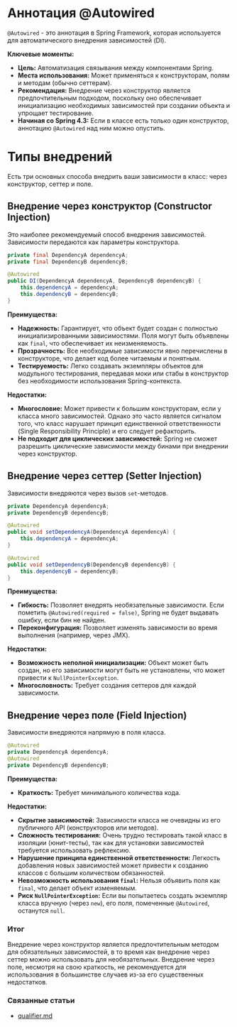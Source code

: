 # Аннотация @Autowired

`@Autowired` - это аннотация в Spring Framework, которая используется для автоматического внедрения зависимостей (DI).

**Ключевые моменты:**

*   **Цель:** Автоматизация связывания между компонентами Spring.
*   **Места использования:** Может применяться к конструкторам, полям и методам (обычно сеттерам).
*   **Рекомендация:** Внедрение через конструктор является предпочтительным подходом, поскольку оно обеспечивает инициализацию необходимых зависимостей при создании объекта и упрощает тестирование.
*   **Начиная со Spring 4.3:** Если в классе есть только один конструктор, аннотацию `@Autowired` над ним можно опустить.

# Типы внедрений

Есть три основных способа внедрить ваши зависимости в класс: через конструктор, сеттер и поле.

## Внедрение через конструктор (Constructor Injection)

Это наиболее рекомендуемый способ внедрения зависимостей. Зависимости передаются как параметры конструктора.

```java
private final DependencyA dependencyA;
private final DependencyB dependencyB;

@Autowired
public DI(DependencyA dependencyA, DependencyB dependencyB) {
    this.dependencyA = dependencyA;
    this.dependencyB = dependencyB;
}
```

**Преимущества:**
*   **Надежность:** Гарантирует, что объект будет создан с полностью инициализированными зависимостями. Поля могут быть объявлены как `final`, что обеспечивает их неизменяемость.
*   **Прозрачность:** Все необходимые зависимости явно перечислены в конструкторе, что делает код более читаемым и понятным.
*   **Тестируемость:** Легко создавать экземпляры объектов для модульного тестирования, передавая моки или стабы в конструктор без необходимости использования Spring-контекста.

**Недостатки:**
*   **Многословие:** Может привести к большим конструкторам, если у класса много зависимостей. Однако это часто является сигналом того, что класс нарушает принцип единственной ответственности (Single Responsibility Principle) и его следует рефакторить.
*   **Не подходит для циклических зависимостей:** Spring не сможет разрешить циклические зависимости между бинами при внедрении через конструктор.

## Внедрение через сеттер (Setter Injection)

Зависимости внедряются через вызов `set`-методов.

```java
private DependencyA dependencyA;
private DependencyB dependencyB;

@Autowired
public void setDependencyA(DependencyA dependencyA) {
    this.dependencyA = dependencyA;
}

@Autowired
public void setDependencyB(DependencyB dependencyB) {
    this.dependencyB = dependencyB;
}
```

**Преимущества:**
*   **Гибкость:** Позволяет внедрять необязательные зависимости. Если пометить `@Autowired(required = false)`, Spring не будет выдавать ошибку, если бин не найден.
*   **Переконфигурация:** Позволяет изменять зависимости во время выполнения (например, через JMX).

**Недостатки:**
*   **Возможность неполной инициализации:** Объект может быть создан, но его зависимости могут быть не установлены, что может привести к `NullPointerException`.
*   **Многословность:** Требует создания сеттеров для каждой зависимости.

## Внедрение через поле (Field Injection)

Зависимости внедряются напрямую в поля класса.

```java
@Autowired
private DependencyA dependencyA;
@Autowired
private DependencyB dependencyB;
```

**Преимущества:**
*   **Краткость:** Требует минимального количества кода.

**Недостатки:**
*   **Скрытие зависимостей:** Зависимости класса не очевидны из его публичного API (конструкторов или методов).
*   **Сложность тестирования:** Очень трудно тестировать такой класс в изоляции (юнит-тесты), так как для установки зависимостей требуется использовать рефлексию.
*   **Нарушение принципа единственной ответственности:** Легкость добавления новых зависимостей может привести к созданию классов с большим количеством обязанностей.
*   **Невозможность использования `final`:** Нельзя объявить поля как `final`, что делает объект изменяемым.
*   **Риск `NullPointerException`:** Если вы попытаетесь создать экземпляр класса вручную (через `new`), его поля, помеченные `@Autowired`, останутся `null`.

### Итог
Внедрение через конструктор является предпочтительным методом для обязательных зависимостей, в то время как внедрение через сеттер можно использовать для необязательных. Внедрение через поле, несмотря на свою краткость, не рекомендуется для использования в большинстве случаев из-за его существенных недостатков.

### Связанные статьи
* [qualifier.md](qualifier.md)
